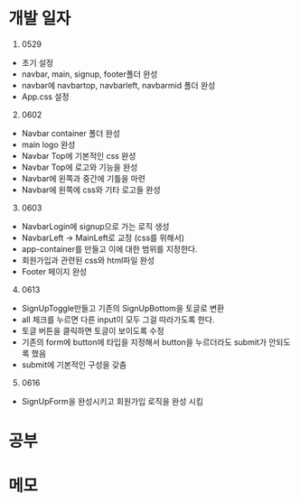 # 개발 일자

1. 0529
  - 초기 설정
  - navbar, main, signup, footer폴더 완성
  - navbar에 navbartop, navbarleft, navbarmid 폴더 완성
  - App.css 설정 

2. 0602
  - Navbar container 폴더 완성
  - main logo 완성
  - Navbar Top에 기본적인 css 완성
  - Navbar Top에 로고와 기능을 완성
  - Navbar에 왼쪽과 중간에 기틀을 마련
  - Navbar에 왼쪽에 css와 기타 로고들 완성

3. 0603
  - NavbarLogin에 signup으로 가는 로직 생성
  - NavbarLeft -> MainLeft로 교정 (css를 위해서)
  - app-container를 만들고 이에 대한 범위를 지정한다.
  - 회원가입과 관련된 css와 html파일 완성
  - Footer 페이지 완성

4. 0613

  - SignUpToggle만들고 기존의 SignUpBottom을 토글로 변환
  - all 체크를 누르면 다른 input이 모두 그걸 따라가도록 한다. 
  - 토글 버튼을 클릭하면 토글이 보이도록 수정
  - 기존의 form에 button에 타입을 지정해서 button을 누르더라도 submit가 안되도록 했음
  - submit에 기본적인 구성을 갖춤

5. 0616

  - SignUpForm을 완성시키고 회원가입 로직을 완성 시킴
  

# 공부 


# 메모